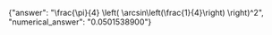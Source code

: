 {"answer": "\\frac{\\pi}{4} \\left( \\arcsin\\left(\\frac{1}{4}\\right) \\right)^2", "numerical_answer": "0.0501538900"}